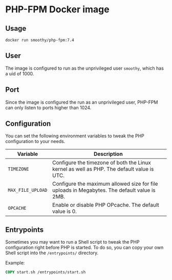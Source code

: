 # PHP-FPM Docker image

## Usage

```
docker run smoothy/php-fpm:7.4
```

## User

The image is configured to run as the unprivileged user `smoothy`, which has a uid of 1000.

## Port

Since the image is configured the run as an unprivileged user, PHP-FPM can only listen to ports higher than 1024.

## Configuration

You can set the following environment variables to tweak the PHP configuration to your needs.

| Variable | Description |
|---|---|
| `TIMEZONE` | Configure the timezone of both the Linux kernel as well as PHP. The default value is UTC. |
| `MAX_FILE_UPLOAD` | Configure the maximum allowed size for file uploads in Megabytes. The default value is 2MB. |
| `OPCACHE` | Enable or disable PHP OPcache. The default value is 0. |

## Entrypoints

Sometimes you may want to run a Shell script to tweak the PHP configuration right before PHP is started. To do so, you can copy your own Shell script into the `/entrypoints/` directory.

Example:

```dockerfile
COPY start.sh /entrypoints/start.sh
```